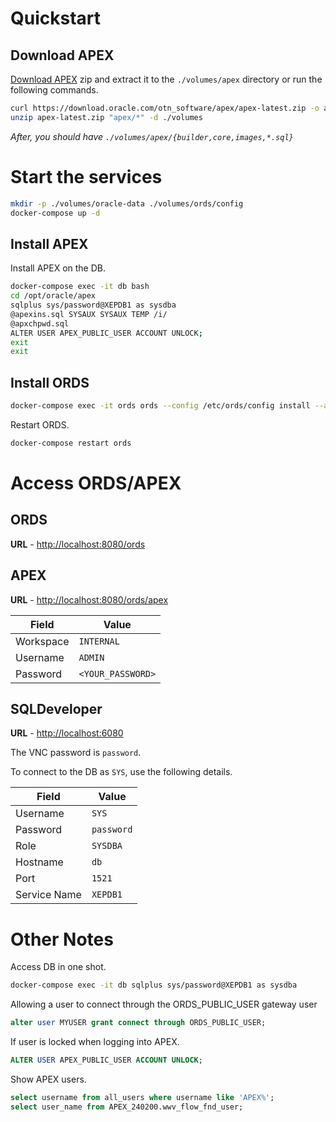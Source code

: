 # Quickstart

## Download APEX

[Download APEX](https://www.oracle.com/tools/downloads/apex-downloads/) zip and extract it to the `./volumes/apex` directory or run the following commands.

```bash
curl https://download.oracle.com/otn_software/apex/apex-latest.zip -o apex-latest.zip
unzip apex-latest.zip "apex/*" -d ./volumes
```
*After, you should have `./volumes/apex/{builder,core,images,*.sql}`*

# Start the services

```bash
mkdir -p ./volumes/oracle-data ./volumes/ords/config
docker-compose up -d
```

## Install APEX

Install APEX on the DB.

```bash
docker-compose exec -it db bash
cd /opt/oracle/apex
sqlplus sys/password@XEPDB1 as sysdba
@apexins.sql SYSAUX SYSAUX TEMP /i/
@apxchpwd.sql
ALTER USER APEX_PUBLIC_USER ACCOUNT UNLOCK;
exit
exit
```

## Install ORDS

```bash
docker-compose exec -it ords ords --config /etc/ords/config install --admin-user SYS --proxy-user --feature-sdw true --gateway-user APEX_PUBLIC_USER --gateway-mode proxied --db-hostname db --db-port 1521 --db-servicename XEPDB1
```

Restart ORDS.

```bash
docker-compose restart ords
```

# Access ORDS/APEX

## ORDS

**URL** - [http://localhost:8080/ords](http://localhost:8080/ords)

## APEX

**URL** - [http://localhost:8080/ords/apex](http://localhost:8080/ords/apex)

| Field | Value |
| --- | --- |
| Workspace | `INTERNAL` |
| Username | `ADMIN` |
| Password | `<YOUR_PASSWORD>` |

## SQLDeveloper

**URL** - [http://localhost:6080](http://localhost:6080)

The VNC password is `password`.

To connect to the DB as `SYS`, use the following details.

| Field | Value |
| --- | --- |
| Username | `SYS` |
| Password | `password` |
| Role | `SYSDBA` |
| Hostname | `db` |
| Port | `1521` |
| Service Name | `XEPDB1` |

# Other Notes

Access DB in one shot.

```bash
docker-compose exec -it db sqlplus sys/password@XEPDB1 as sysdba
```

Allowing a user to connect through the ORDS_PUBLIC_USER gateway user

```sql
alter user MYUSER grant connect through ORDS_PUBLIC_USER;
```

If user is locked when logging into APEX.

```sql
ALTER USER APEX_PUBLIC_USER ACCOUNT UNLOCK;
```

Show APEX users.

```sql
select username from all_users where username like 'APEX%';
select user_name from APEX_240200.wwv_flow_fnd_user;
```